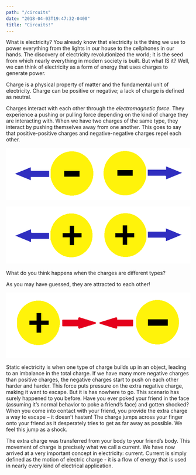 ```yaml
---
path: "/circuits"
date: "2018-04-03T19:47:32-0400"
title: "Circuits!"
---
```



What is electricity?  You already know that electricity is the 
thing we use to power everything from the lights in our house to 
the cellphones in our hands.  The discovery of electricity 
revolutionized the world; it is the seed from which nearly 
everything in modern society is built.  But what IS it?  Well, 
we can think of electricity as a form of energy that uses 
charges to generate power.  

Charge is a physical property of 
matter and the fundamental unit of electricity.  Charge can be 
positive or negative; a lack of charge is defined as neutral.

Charges interact with each other through the 
*electromagnetic force*.  They experience a pushing or pulling force 
depending on the kind of charge they are interacting with.  When 
we have two charges of the same type, they interact by pushing 
themselves away from one another.  This goes to say that 
positive-positive charges and negative-negative charges repel 
each other.  

![Repel-Negative](repel-negative.png)

![Repel-Positive](repel-positive.png)

What do you think happens when the charges are 
different types?

As you may have guessed, they are attracted to each other! 

![Attract](attract.png)

Static electricity is when one type of charge builds up in an 
object, leading to an imbalance in the total charge.  If we have 
many more negative charges than positive charges, the negative 
charges start to push on each other harder and harder.  This force 
puts pressure on the extra negative charge, making it want 
to escape.  But it is has nowhere to go.  This scenario has 
surely happened to you before.  Have you ever poked your 
friend in the face (assuming it’s normal behavior to poke a 
friend’s face) and gotten shocked?  When you come into contact 
with your friend, you provide the extra charge a way to 
escape – it doesn’t hasten!  The charge jumps across your 
finger onto your friend as it desperately tries to get as 
far away as possible.  We feel this jump as a shock.

The extra charge was transferred from your body to your 
friend’s body.  This movement of charge is precisely what we 
call a current.  We have now arrived at a very important 
concept in electricity: current.  Current is simply defined 
as the motion of electric charge -  it is a flow of energy 
that is used in nearly every kind of electrical application.

<youtube-video videoId="IiOkOIY8hMo"></youtube-video>

<youtube-video videoId="5LXLNaBx07E"></youtube-video>
